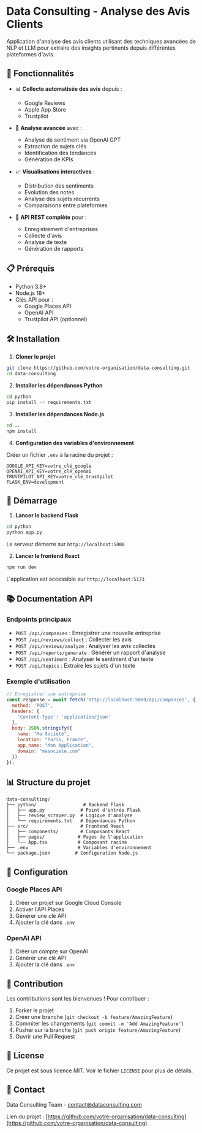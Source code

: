 # Data Consulting - Analyse des Avis Clients

Application d'analyse des avis clients utilisant des techniques avancées de NLP et LLM pour extraire des insights pertinents depuis différentes plateformes d'avis.

## 🚀 Fonctionnalités

- 📊 **Collecte automatisée des avis** depuis :
  - Google Reviews
  - Apple App Store
  - Trustpilot

- 🧠 **Analyse avancée** avec :
  - Analyse de sentiment via OpenAI GPT
  - Extraction de sujets clés
  - Identification des tendances
  - Génération de KPIs

- 📈 **Visualisations interactives** :
  - Distribution des sentiments
  - Évolution des notes
  - Analyse des sujets récurrents
  - Comparaisons entre plateformes

- 🔄 **API REST complète** pour :
  - Enregistrement d'entreprises
  - Collecte d'avis
  - Analyse de texte
  - Génération de rapports

## 📋 Prérequis

- Python 3.8+
- Node.js 18+
- Clés API pour :
  - Google Places API
  - OpenAI API
  - Trustpilot API (optionnel)

## 🛠️ Installation

1. **Cloner le projet**

```bash
git clone https://github.com/votre-organisation/data-consulting.git
cd data-consulting
```

2. **Installer les dépendances Python**

```bash
cd python
pip install -r requirements.txt
```

3. **Installer les dépendances Node.js**

```bash
cd ..
npm install
```

4. **Configuration des variables d'environnement**

Créer un fichier `.env` à la racine du projet :

```env
GOOGLE_API_KEY=votre_clé_google
OPENAI_API_KEY=votre_clé_openai
TRUSTPILOT_API_KEY=votre_clé_trustpilot
FLASK_ENV=development
```

## 🚀 Démarrage

1. **Lancer le backend Flask**

```bash
cd python
python app.py
```

Le serveur démarre sur `http://localhost:5000`

2. **Lancer le frontend React**

```bash
npm run dev
```

L'application est accessible sur `http://localhost:5173`

## 📚 Documentation API

### Endpoints principaux

- `POST /api/companies` : Enregistrer une nouvelle entreprise
- `POST /api/reviews/collect` : Collecter les avis
- `POST /api/reviews/analyze` : Analyser les avis collectés
- `POST /api/reports/generate` : Générer un rapport d'analyse
- `POST /api/sentiment` : Analyser le sentiment d'un texte
- `POST /api/topics` : Extraire les sujets d'un texte

### Exemple d'utilisation

```javascript
// Enregistrer une entreprise
const response = await fetch('http://localhost:5000/api/companies', {
  method: 'POST',
  headers: {
    'Content-Type': 'application/json'
  },
  body: JSON.stringify({
    name: "Ma Société",
    location: "Paris, France",
    app_name: "Mon Application",
    domain: "masociete.com"
  })
});
```

## 📊 Structure du projet

```
data-consulting/
├── python/                 # Backend Flask
│   ├── app.py             # Point d'entrée Flask
│   ├── review_scraper.py  # Logique d'analyse
│   └── requirements.txt   # Dépendances Python
├── src/                   # Frontend React
│   ├── components/        # Composants React
│   ├── pages/            # Pages de l'application
│   └── App.tsx           # Composant racine
├── .env                  # Variables d'environnement
└── package.json         # Configuration Node.js
```

## 🔧 Configuration

### Google Places API

1. Créer un projet sur Google Cloud Console
2. Activer l'API Places
3. Générer une clé API
4. Ajouter la clé dans `.env`

### OpenAI API

1. Créer un compte sur OpenAI
2. Générer une clé API
3. Ajouter la clé dans `.env`

## 🤝 Contribution

Les contributions sont les bienvenues ! Pour contribuer :

1. Forker le projet
2. Créer une branche (`git checkout -b feature/AmazingFeature`)
3. Commiter les changements (`git commit -m 'Add AmazingFeature'`)
4. Pusher sur la branche (`git push origin feature/AmazingFeature`)
5. Ouvrir une Pull Request

## 📝 License

Ce projet est sous licence MIT. Voir le fichier `LICENSE` pour plus de détails.

## 📧 Contact

Data Consulting Team - contact@dataconsulting.com

Lien du projet : [https://github.com/votre-organisation/data-consulting](https://github.com/votre-organisation/data-consulting)
